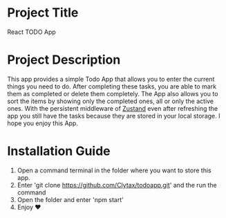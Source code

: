 # Project Title

React TODO App

# Project Description

This app provides a simple Todo App that allows you to enter the current things you need to do.
After completing these tasks, you are able to mark them as completed or delete them completely.
The App also allows you to sort the items by showing only the completed ones, all or only the active ones. With the persistent middleware of [Zustand](https://github.com/pmndrs/zustand) even after refreshing the app you still have the tasks because they are stored in your local storage. I hope you enjoy this App.

# Installation Guide

1. Open a command terminal in the folder where you want to store this app.
2. Enter 'git clone https://github.com/Clytax/todoapp.git' and the run the command
3. Open the folder and enter 'npm start'
4. Enjoy ❤️
